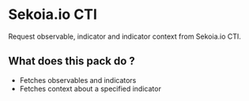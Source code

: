 # Sekoia.io CTI

Request observable, indicator and indicator context from Sekoia.io CTI.

## What does this pack do ?
- Fetches observables and indicators
- Fetches context about a specified indicator
